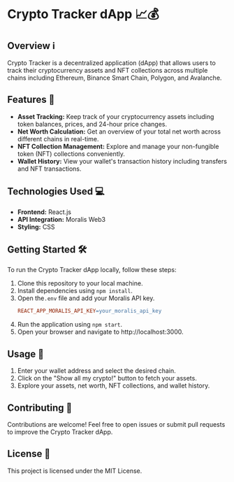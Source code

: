 # Crypto Tracker dApp 📈💰

## Overview ℹ️
Crypto Tracker is a decentralized application (dApp) that allows users to track their cryptocurrency assets and NFT collections across multiple chains including Ethereum, Binance Smart Chain, Polygon, and Avalanche.

## Features 🚀
- **Asset Tracking:** Keep track of your cryptocurrency assets including token balances, prices, and 24-hour price changes.
- **Net Worth Calculation:** Get an overview of your total net worth across different chains in real-time.
- **NFT Collection Management:** Explore and manage your non-fungible token (NFT) collections conveniently.
- **Wallet History:** View your wallet's transaction history including transfers and NFT transactions.

## Technologies Used 💻
- **Frontend:** React.js
- **API Integration:** Moralis Web3
- **Styling:** CSS

## Getting Started 🛠️
To run the Crypto Tracker dApp locally, follow these steps:
1. Clone this repository to your local machine.
2. Install dependencies using `npm install`.
3. Open the`.env` file and add your Moralis API key.
    ```makefile
    REACT_APP_MORALIS_API_KEY=your_moralis_api_key
    ```
4. Run the application using `npm start`.
5. Open your browser and navigate to http://localhost:3000.

## Usage 📝
1. Enter your wallet address and select the desired chain.
2. Click on the "Show all my crypto!" button to fetch your assets.
3. Explore your assets, net worth, NFT collections, and wallet history.

## Contributing 🤝
Contributions are welcome! Feel free to open issues or submit pull requests to improve the Crypto Tracker dApp.

## License 📄
This project is licensed under the MIT License.
